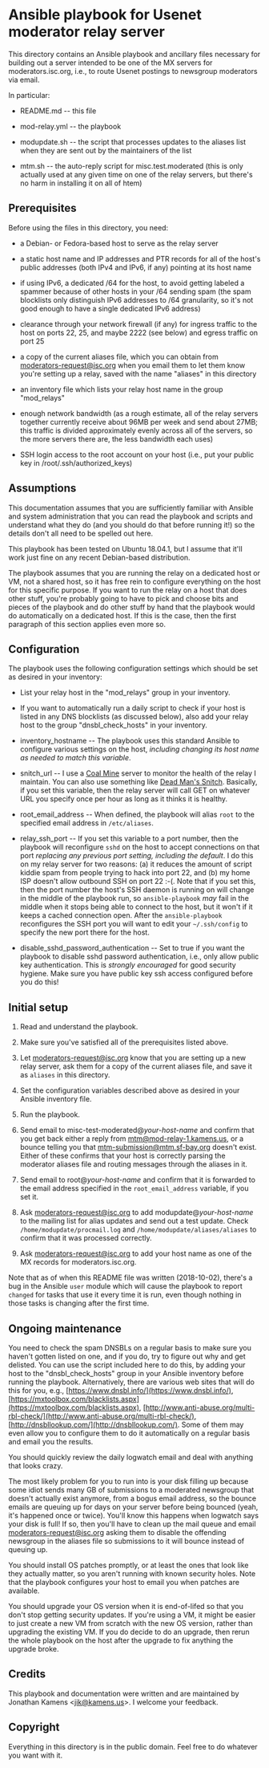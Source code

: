Ansible playbook for Usenet moderator relay server
==================================================

This directory contains an Ansible playbook and ancillary files
necessary for building out a server intended to be one of the MX
servers for moderators.isc.org, i.e., to route Usenet postings to
newsgroup moderators via email.

In particular:

* README.md -- this file

* mod-relay.yml -- the playbook

* modupdate.sh -- the script that processes updates to the aliases
  list when they are sent out by the maintainers of the list

* mtm.sh -- the auto-reply script for misc.test.moderated (this is
  only actually used at any given time on one of the relay servers,
  but there's no harm in installing it on all of htem)

Prerequisites
-------------

Before using the files in this directory, you need:

* a Debian- or Fedora-based host to serve as the relay server

* a static host name and IP addresses and PTR records for all of the
  host's public addresses (both IPv4 and IPv6, if any) pointing at its
  host name

* if using IPv6, a dedicated /64 for the host, to avoid getting
  labeled a spammer because of other hosts in your /64 sending spam
  (the spam blocklists only distinguish IPv6 addresses to /64
  granularity, so it's not good enough to have a single dedicated IPv6
  address)

* clearance through your network firewall (if any) for ingress traffic
  to the host on ports 22, 25, and maybe 2222 (see below) and egress
  traffic on port 25

* a copy of the current aliases file, which you can obtain from
  [moderators-request@isc.org](mailto:moderators-request@isc.org) when
  you email them to let them know you're setting up a relay, saved
  with the name "aliases" in this directory

* an inventory file which lists your relay host name in the group
  "mod\_relays" 

* enough network bandwidth (as a rough estimate, all of the relay
  servers together currently receive about 96MB per week and send
  about 27MB; this traffic is divided approximately evenly across all
  of the servers, so the more servers there are, the less bandwidth
  each uses)

* SSH login access to the root account on your host (i.e., put your
  public key in /root/.ssh/authorized_keys)

Assumptions
-----------

This documentation assumes that you are sufficiently familiar with
Ansible and system administration that you can read the playbook and
scripts and understand what they do (and you should do that before
running it!) so the details don't all need to be spelled out here.

This playbook has been tested on Ubuntu 18.04.1, but I assume that
it'll work just fine on any recent Debian-based distribution.

The playbook assumes that you are running the relay on a dedicated
host or VM, not a shared host, so it has free rein to configure
everything on the host for this specific purpose. If you want to run
the relay on a host that does other stuff, you're probably going to
have to pick and choose bits and pieces of the playbook and do other
stuff by hand that the playbook would do automatically on a dedicated
host. If this is the case, then the first paragraph of this section
applies even more so.

Configuration
-------------

The playbook uses the following configuration settings which should be
set as desired in your inventory:

* List your relay host in the "mod\_relays" group in your inventory.

* If you want to automatically run a daily script to check if your
  host is listed in any DNS blocklists (as discussed below), also add
  your relay host to the group "dnsbl\_check\_hosts" in your inventory.

* inventory\_hostname -- The playbook uses this standard Ansible to
  configure various settings on the host, *including changing its host
  name as needed to match this variable*.

* snitch\_url -- I use a
  [Coal Mine](https://github.com/quantopian/coal-mine/) server to
  monitor the health of the relay I maintain. You can also use
  something like [Dead Man's Snitch](https://deadmanssnitch.com/).
  Basically, if you set this variable, then the relay server will call
  GET on whatever URL you specify once per hour as long as it thinks
  it is healthy.

* root\_email\_address -- When defined, the playbook will alias `root`
  to the specified email address in `/etc/aliases`.

* relay\_ssh\_port -- If you set this variable to a port number, then
  the playbook will reconfigure `sshd` on the host to accept
  connections on that port *replacing any previous port setting,
  including the default*. I do this on my relay server for two
  reasons: (a) it reduces the amount of script kiddie spam from people
  trying to hack into port 22, and (b) my home ISP doesn't allow
  outbound SSH on port 22 :-(. Note that if you set this, then the
  port number the host's SSH daemon is running on will change in the
  middle of the playbook run, so `ansible-playbook` *may* fail in the
  middle when it stops being able to connect to the host, but it won't
  if it keeps a cached connection open. After the `ansible-playbook`
  reconfigures the SSH port you will want to edit your `~/.ssh/config`
  to specify the new port there for the host.

* disable\_sshd\_password_authentication -- Set to true if you want the
  playbook to disable sshd password authentication, i.e., only allow
  public key authentication. This is *strongly encouraged* for good
  security hygiene. Make sure you have public key ssh access
  configured before you do this!

Initial setup
-------------

1. Read and understand the playbook.

2. Make sure you've satisfied all of the prerequisites listed above.

3. Let [moderators-request@isc.org](mailto:moderators-request@isc.org)
   know that you are setting up a new relay server, ask them for a
   copy of the current aliases file, and save it as `aliases` in this
   directory.

4. Set the configuration variables described above as desired in your
   Ansible inventory file.

5. Run the playbook.

6. Send email to misc-test-moderated@_your-host-name_ and confirm that
   you get back either a reply from mtm@mod-relay-1.kamens.us, or a
   bounce telling you that mtm-submission@mtm.sf-bay.org doesn't
   exist. Either of these confirms that your host is correctly parsing
   the moderator aliases file and routing messages through the aliases
   in it.

7. Send email to root@_your-host-name_ and confirm that it is
   forwarded to the email address specified in the
   `root_email_address` variable, if you set it.

8. Ask [moderators-request@isc.org](mailto:moderators-request@isc.org)
   to add modupdate@_your-host-name_ to the mailing list for alias
   updates and send out a test update. Check
   `/home/modupdate/procmail.log` and
   `/home/modupdate/aliases/aliases` to confirm that it was processed
   correctly.

9. Ask [moderators-request@isc.org](mailto:moderators-request@isc.org)
   to add your host name as one of the MX records for
   moderators.isc.org.

Note that as of when this README file was written (2018-10-02),
there's a bug in the Ansible `user` module which will cause the
playbook to report `changed` for tasks that use it every time it is
run, even though nothing in those tasks is changing after the first
time.

Ongoing maintenance
-------------------

You need to check the spam DNSBLs on a regular basis to make sure you
haven't gotten listed on one, and if you do, try to figure out why and
get delisted. You can use the script included here to do this, by
adding your host to the "dnsbl\_check\_hosts" group in your Ansible
inventory before running the playbook. Alternatively, there are
various web sites that will do this for you, e.g.,
[https://www.dnsbl.info/](https://www.dnsbl.info/),
[https://mxtoolbox.com/blacklists.aspx](https://mxtoolbox.com/blacklists.aspx),
[http://www.anti-abuse.org/multi-rbl-check/](http://www.anti-abuse.org/multi-rbl-check/),
[http://dnsbllookup.com/](http://dnsbllookup.com/). Some of them may
even allow you to configure them to do it automatically on a regular
basis and email you the results.

You should quickly review the daily logwatch email and deal with
anything that looks crazy.

The most likely problem for you to run into is your disk filling up
because some idiot sends many GB of submissions to a moderated
newsgroup that doesn't actually exist anymore, from a bogus email
address, so the bounce emails are queuing up for days on your server
before being bounced (yeah, it's happened once or twice). You'll know
this happens when logwatch says your disk is full! If so, then you'll
have to clean up the mail queue and email moderators-request@isc.org
asking them to disable the offending newsgroup in the aliases file so
submissions to it will bounce instead of queuing up.

You should install OS patches promptly, or at least the ones that look
like they actually matter, so you aren't running with known security
holes. Note that the playbook configures your host to email you when
patches are available.

You should upgrade your OS version when it is end-of-lifed so that you
don't stop getting security updates. If you're using a VM, it might be
easier to just create a new VM from scratch with the new OS version,
rather than upgrading the existing VM. If you do decide to do an
upgrade, then rerun the whole playbook on the host after the upgrade
to fix anything the upgrade broke.

Credits
-------

This playbook and documentation were written and are maintained by
Jonathan Kamens &lt;[jik@kamens.us](mailto:jik@kamens.us)&gt;. I
welcome your feedback.

Copyright
---------

Everything in this directory is in the public domain. Feel free to do
whatever you want with it.
